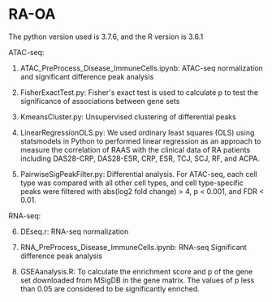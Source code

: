 # RA-OA

The python version used is 3.7.6, and the R version is 3.6.1

ATAC-seq:

1. ATAC_PreProcess_Disease_ImmuneCells.ipynb: ATAC-seq normalization and significant difference peak analysis

2. FisherExactTest.py: Fisher's exact test is used to calculate p to test the significance of associations between gene sets

3. KmeansCluster.py: Unsupervised clustering of differential peaks 

4. LinearRegressionOLS.py: We used ordinary least squares (OLS) using statsmodels in Python to performed linear regression as an approach to measure the correlation of RAAS with the clinical data of RA patients including DAS28-CRP, DAS28-ESR, CRP, ESR, TCJ, SCJ, RF, and ACPA. 

5. PairwiseSigPeakFilter.py: Differential analysis. For ATAC-seq, each cell type was compared with all other cell types, and cell type-specific peaks were filtered with abs(log2 fold change) > 4, p < 0.001, and FDR < 0.01. 

RNA-seq:

6. DEseq.r: RNA-seq normalization

7. RNA_PreProcess_Disease_ImmuneCells.ipynb: RNA-seq Significant difference peak analysis

8. GSEAanalysis.R: To calculate the enrichment score and p of the gene set downloaded from MSigDB in the gene matrix. The values of p less than 0.05 are considered to be significantly enriched. 
